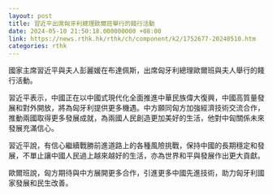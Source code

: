 ```yaml
---
layout: post
title: 習近平出席匈牙利總理歐爾班舉行的餞行活動
date: 2024-05-10 21:50:18.000000000 +08:00
link: https://news.rthk.hk/rthk/ch/component/k2/1752677-20240510.htm
categories: rthk
---
```


國家主席習近平與夫人彭麗媛在布達佩斯，出席匈牙利總理歐爾班與夫人舉行的餞行活動。

習近平表示，中國正在以中國式現代化全面推進中華民族偉大復興，中國高質量發展和對外開放，將為匈牙利提供更多機遇。中方願同匈方加強經濟技術交流合作，推動兩國取得更多發展成就，為兩國人民創造更加美好的生活，他對中匈關係未來發展充滿信心。

習近平說，有信心繼續戰勝前進道路上的各種風險挑戰，保持中國的長期穩定和發展，不單止讓中國人民過上越來越好的生活，亦為世界和平與發展作出更大貢獻。

歐爾班說，匈方期待與中方展開更多合作，引進更多中國先進技術，助力匈牙利國家發展和民生改善。

